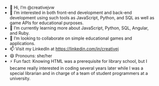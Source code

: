 - 👋 Hi, I’m @creativejvw
- 👀 I’m interested in both front-end development and back-end development using such tools as JavaScript, Python, and SQL as well as game APIs for educational purposes.
- 🌱 I’m currently learning more about JavaScript, Python, SQL, Angular, and Ruby.
- 💞️ I’m looking to collaborate on simple educational games and applications.
- 📫 Visit my LinkedIn at https://linkedin.com/in/creativej
- 😄 Pronouns: she/her
- ⚡ Fun fact: Knowing HTML was a prerequisite for library school, but I became really interested in coding several years later while I was a special librarian and in charge of a team of student programmers at a university.

<!---
creativejvw/creativejvw is a ✨ special ✨ repository because its `README.md` (this file) appears on your GitHub profile.
You can click the Preview link to take a look at your changes.
--->
